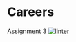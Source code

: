 # Careers
Assignment 3
[![linter](https://github.com/<OWNER>/<REPOSITORY>/workflows/linter/badge.svg)](https://github.com/marketplace/actions/super-linter)
